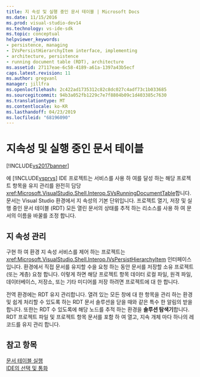 ```yaml
---
title: 지 속성 및 실행 중인 문서 테이블 | Microsoft Docs
ms.date: 11/15/2016
ms.prod: visual-studio-dev14
ms.technology: vs-ide-sdk
ms.topic: conceptual
helpviewer_keywords:
- persistence, managing
- IVsPersistHierarchyItem interface, implementing
- architecture, persistence
- running document table (RDT), architecture
ms.assetid: 27117eae-6c58-4189-a61a-1397a43b5ecf
caps.latest.revision: 11
ms.author: gregvanl
manager: jillfra
ms.openlocfilehash: 2c422ad1735312c82c8dc027c4adf73c1b033685
ms.sourcegitcommit: 94b3a052fb1229c7e7f8804b09c1d403385c7630
ms.translationtype: MT
ms.contentlocale: ko-KR
ms.lasthandoff: 04/23/2019
ms.locfileid: "68196090"
---
```

# <a name="persistence-and-the-running-document-table"></a>지속성 및 실행 중인 문서 테이블
[!INCLUDE[vs2017banner](../../includes/vs2017banner.md)]

에 [!INCLUDE[vsprvs](../../includes/vsprvs-md.md)] IDE 프로젝트는 서비스를 사용 하 여를 달성 하는 해당 프로젝트 항목을 유지 관리를 완전히 담당 <xref:Microsoft.VisualStudio.Shell.Interop.SVsRunningDocumentTable>합니다. 문서는 Visual Studio 환경에서 지 속성의 기본 단위입니다. 프로젝트 열기, 저장 및 실행 중인 문서 테이블 (RDT) 모든 열린 문서의 상태를 추적 하는 리소스를 사용 하 여 문서의 이름을 바꿀를 조정 합니다.  
  
## <a name="managing-persistence"></a>지 속성 관리  
 구현 하 여 환경 지 속성 서비스를 제어 하는 프로젝트는 <xref:Microsoft.VisualStudio.Shell.Interop.IVsPersistHierarchyItem> 인터페이스입니다. 환경에서 직접 문서를 유지할 수을 요청 하는 동안 문서를 저장할 소유 프로젝트 (또는 계층) 요청 합니다. 이렇게 하면 해당 프로젝트 항목 데이터 로컬 파일, 원격 파일, 데이터베이스, 저장소, 또는 기타 미디어를 저장 하려면 프로젝트에 대 한 합니다.  
  
 전역 환경에는 RDT 유지 관리합니다. 열려 있는 모든 창에 대 한 항목을 관리 하는 환경 및 쉽게 처리할 수 있도록 하는 RDT 문서 솔루션을 닫을 때와 같은 특수 한 알림의 받을 합니다. 또한는 RDT 수 있도록에 해당 노드를 추적 하는 환경을 **솔루션 탐색기**합니다. RDT 프로젝트 파일 및 프로젝트 항목 문서를 포함 하 여 열고, 지속 개체 마다 하나의 레코드를 유지 관리 합니다.  
  
## <a name="see-also"></a>참고 항목  
 [문서 테이블 실행](../../extensibility/internals/running-document-table.md)   
 [IDE의 선택 및 통화](../../extensibility/internals/selection-and-currency-in-the-ide.md)
